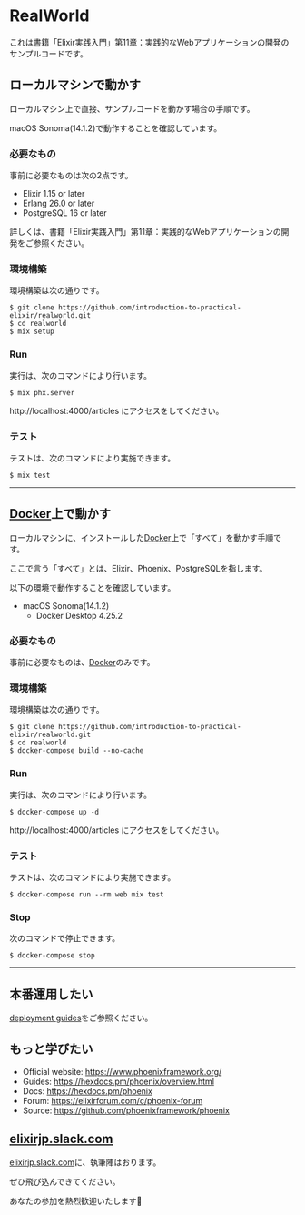 # RealWorld

これは書籍「Elixir実践入門」第11章：実践的なWebアプリケーションの開発のサンプルコードです。

## ローカルマシンで動かす

ローカルマシン上で直接、サンプルコードを動かす場合の手順です。

macOS Sonoma(14.1.2)で動作することを確認しています。

### 必要なもの

事前に必要なものは次の2点です。

- Elixir 1.15 or later
- Erlang 26.0 or later
- PostgreSQL 16 or later

詳しくは、書籍「Elixir実践入門」第11章：実践的なWebアプリケーションの開発をご参照ください。


### 環境構築

環境構築は次の通りです。

```
$ git clone https://github.com/introduction-to-practical-elixir/realworld.git
$ cd realworld
$ mix setup
```

### Run

実行は、次のコマンドにより行います。

```
$ mix phx.server
```

http://localhost:4000/articles
にアクセスをしてください。

### テスト

テストは、次のコマンドにより実施できます。

```
$ mix test
```

---

## [Docker](https://www.docker.com/)上で動かす

ローカルマシンに、インストールした[Docker](https://www.docker.com/)上で「すべて」を動かす手順です。

ここで言う「すべて」とは、Elixir、Phoenix、PostgreSQLを指します。

以下の環境で動作することを確認しています。

- macOS Sonoma(14.1.2)
  - Docker Desktop 4.25.2

### 必要なもの

事前に必要なものは、[Docker](https://www.docker.com/)のみです。

### 環境構築

環境構築は次の通りです。

```
$ git clone https://github.com/introduction-to-practical-elixir/realworld.git
$ cd realworld
$ docker-compose build --no-cache
```

### Run

実行は、次のコマンドにより行います。

```
$ docker-compose up -d
```

http://localhost:4000/articles
にアクセスをしてください。

### テスト

テストは、次のコマンドにより実施できます。

```
$ docker-compose run --rm web mix test
```

### Stop

次のコマンドで停止できます。

```
$ docker-compose stop
```

---

## 本番運用したい

[deployment guides](https://hexdocs.pm/phoenix/deployment.html)をご参照ください。

## もっと学びたい

  * Official website: https://www.phoenixframework.org/
  * Guides: https://hexdocs.pm/phoenix/overview.html
  * Docs: https://hexdocs.pm/phoenix
  * Forum: https://elixirforum.com/c/phoenix-forum
  * Source: https://github.com/phoenixframework/phoenix

## [elixirjp.slack.com](https://join.slack.com/t/elixirjp/shared_invite/zt-ae8m5bad-WW69GH1w4iuafm1tKNgd~w)

[elixirjp.slack.com](https://join.slack.com/t/elixirjp/shared_invite/zt-ae8m5bad-WW69GH1w4iuafm1tKNgd~w)に、執筆陣はおります。

ぜひ飛び込んできてください。

あなたの参加を熱烈歓迎いたします:tada:
